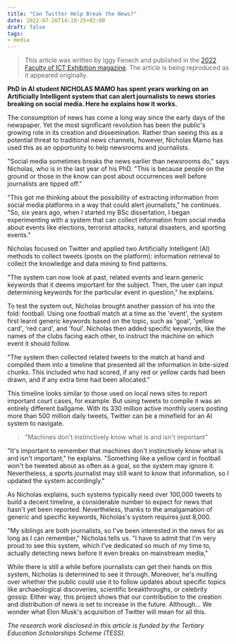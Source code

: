 ```yaml
---
title: "Can Twitter Help Break the News?"
date: 2022-07-26T14:19:25+02:00
draft: false
tags:
- media
---
```


> This article was written by Iggy Fenech and published in the [2022 Faculty of ICT Exhibition magazine](https://ictprojects.mt/2022/2022/can-twitter-help-break-the-news/).
> The article is being reproduced as it appeared originally.

**PhD in AI student NICHOLAS MAMO has spent years working on an Artificially Intelligent system that can alert journalists to news stories breaking on social media.
Here he explains how it works.**

The consumption of news has come a long way since the early days of the newspaper.
Yet the most significant revolution has been the public's growing role in its creation and dissemination.
Rather than seeing this as a potential threat to traditional news channels, however, Nicholas Mamo has used this as an opportunity to help newsrooms and journalists.

"Social media sometimes breaks the news earlier than newsrooms do," says Nicholas, who is in the last year of his PhD.
"This is because people on the ground or those in the know can post about occurrences well before journalists are tipped off."

"This got me thinking about the possibility of extracting information from social media platforms in a way that could alert journalists," he continues.
"So, six years ago, when I started my BSc dissertation, I began experimenting with a system that can collect information from social media about events like elections, terrorist attacks, natural disasters, and sporting events."

Nicholas focused on Twitter and applied two Artificially Intelligent (AI) methods to collect tweets (posts on the platform): information retrieval to collect the knowledge and data mining to find patterns. 

"The system can now look at past, related events and learn generic keywords that it deems important for the subject.
Then, the user can input determining keywords for the particular event in question," he explains.

To test the system out, Nicholas brought another passion of his into the fold: football.
Using one football match at a time as the 'event', the system first learnt generic keywords based on the topic, such as 'goal', 'yellow card', 'red card', and 'foul'.
Nicholas then added specific keywords, like the names of the clubs facing each other, to instruct the machine on which event it should follow.

"The system then collected related tweets to the match at hand and compiled them into a timeline that presented all the information in bite-sized chunks.
This included who had scored, if any red or yellow cards had been drawn, and if any extra time had been allocated."

This timeline looks similar to those used on local news sites to report important court cases, for example.
But using tweets to compile it was an entirely different ballgame.
With its 330 million active monthly users posting more than 500 million daily tweets, Twitter can be a minefield for an AI system to navigate. 

> "Machines don't instinctively know what is and isn't important"

"It's important to remember that machines don't instinctively know what is and isn't important," he explains.
"Something like a yellow card in football won't be tweeted about as often as a goal, so the system may ignore it.
Nevertheless, a sports journalist may still want to know that information, so I updated the system accordingly."

As Nicholas explains, such systems typically need over 100,000 tweets to build a decent timeline, a considerable number to expect for news that hasn't yet been reported.
Nevertheless, thanks to the amalgamation of generic and specific keywords, Nicholas's system requires just 8,000.

"My siblings are both journalists, so I've been interested in the news for as long as I can remember," Nicholas tells us.
"I have to admit that I'm very proud to see this system, which I've dedicated so much of my time to, actually detecting news before it even breaks on mainstream media," 

While there is still a while before journalists can get their hands on this system, Nicholas is determined to see it through.
Moreover, he's mulling over whether the public could use it to follow updates about specific topics like archaeological discoveries, scientific breakthroughs, or celebrity gossip.
Either way, this project shows that our contribution to the creation and distribution of news is set to increase in the future.
Although… We wonder what Elon Musk's acquisition of Twitter will mean for all this.

_The research work disclosed in this article is funded by the Tertiary Education Scholarships Scheme (TESS)._